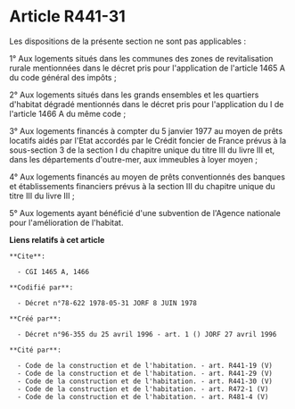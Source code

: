 # Article R441-31

Les dispositions de la présente section ne sont pas applicables :

1° Aux logements situés dans les communes des zones de revitalisation rurale mentionnées dans le décret pris pour
l'application de l'article 1465 A du code général des impôts ;

2° Aux logements situés dans les grands ensembles et les quartiers d'habitat dégradé mentionnés dans le décret pris pour
l'application du I de l'article 1466 A du même code ;

3° Aux logements financés à compter du 5 janvier 1977 au moyen de prêts locatifs aidés par l'Etat accordés par le Crédit
foncier de France prévus à la sous-section 3 de la section I du chapitre unique du titre III du livre III et, dans les
départements d'outre-mer, aux immeubles à loyer moyen ;

4° Aux logements financés au moyen de prêts conventionnés des banques et établissements financiers prévus à la section III du
chapitre unique du titre III du livre III ;

5° Aux logements ayant bénéficié d'une subvention de l'Agence nationale pour l'amélioration de l'habitat.

**Liens relatifs à cet article**

	**Cite**:

	  - CGI 1465 A, 1466

	**Codifié par**:

	  - Décret n°78-622 1978-05-31 JORF 8 JUIN 1978

	**Créé par**:

	  - Décret n°96-355 du 25 avril 1996 - art. 1 () JORF 27 avril 1996

	**Cité par**:

	  - Code de la construction et de l'habitation. - art. R441-19 (V)
	  - Code de la construction et de l'habitation. - art. R441-29 (V)
	  - Code de la construction et de l'habitation. - art. R441-30 (V)
	  - Code de la construction et de l'habitation. - art. R472-1 (V)
	  - Code de la construction et de l'habitation. - art. R481-4 (V)
